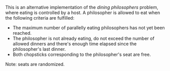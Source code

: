 This is an alternative implementation of the *dining philosophers* problem, where eating is controlled by a host. A philosopher is allowed to eat when the following criteria are fulfilled:

* The maximum number of parallelly eating philosophers has not yet been reached.
* The philosopher is not already eating, do not exceed the number of allowed dinners and there's enough time elapsed since the philosopher's last dinner.
* Both chopsticks corresponding to the philosopher's seat are free.

Note: seats are randomized.